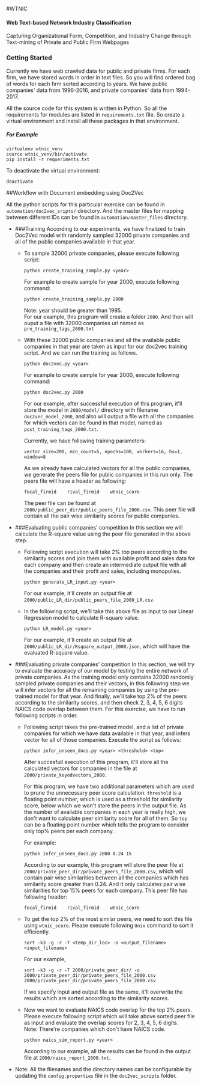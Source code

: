 #WTNIC
#### Web Text-based Network Industry Classification  

Capturing Organizational Form, Competition, and Industry Change through Text-mining of Private and Public Firm Webpages  

### Getting Started

Currently we have web crawled data for public and private firms. For each firm, we have stored words in order in 
text files. So you will find ordered bag of words for each firm sorted according to years. We have public companies' data
from 1996-2016, and private companies' data from 1994-2017.  


All the source code for this system is written in Python. So all the requirements for modules are listed in 
```requirements.txt``` file. So create a virtual environment and install all these packages in that environment.  

##### For Example
```
virtualenv wtnic_venv
source wtnic_venv/bin/activate
pip install -r requeriments.txt
```
To deactivate the virtual environment:
```
deactivate
```

##Workflow with Document embedding using Doc2Vec  

All the python scripts for this particular exercise can be found in  ```automation/doc2vec_sripts/``` directory. And the 
master files for mapping between different IDs can be found in ```automation/master_files``` directory.
 * ###Training
    According to our experiments, we have finalized to train Doc2Vec model with randomly sampled 32000 private companies and
    all of the public companies available in that year.  
    
     * To sample 32000 private companies, please execute following script:  
        ```commandline
        python create_training_sample.py <year>
        ```  
        For example to create sample for year 2000, execute following command:
        ```commandline
        python create_training_sample.py 2000
        ```
        Note: year should be greater than 1995.  
        For our example, this program will create a folder ```2000```. And then will ouput a file with 32000 companies url named
        as ```pre_training_tags_2000.txt```
        
     * With these 32000 public companies and all the available public companies in that year are taken as input for our 
     doc2vec training script. And we can run the training as follows.  
         ```commandline
         python doc2vec.py <year>  
         ```
       For example to create sample for year 2000, execute following command:
       ```commandline
       python doc2vec.py 2000  
       ```  
       
       For our example, after successful execution of this program, it'll store the model in ```2000/model/``` directory with
       filename ```doc2vec_model_2000```, and also will output a file with all the companies for which vectors can be found
       in that model, named as ```post_training_tags_2000.txt```.
       
       Currently, we have following training parameters:
       ```commandline
       vector_size=200, min_count=5, epochs=100, workers=16, hs=1, window=8
       ``` 
       As we already have calculated vectors for all the public companies, we generate the peers file for public companies
       in this run only. The peers file will have a header as following:
       ```commandline
       focal_firmid    rival_firmid    wtnic_score
       ```
       The peer file can be found at `2000/public_peer_dir/public_peers_file_2000.csv`. This peer file will contain all the
       pair wise similarity scores for public companies.


 * ###Evaluating public companies' competition
    In this section we will calculate the R-square value using the peer file generated in the above step. 
    
     * Following script execution will take 2% top peers according to the similarity scores and join them with available 
     profit and sales data for each company and then create an intermediate output file with all the companies and their profit 
     and sales, including monopolies.  
     
         ```commandline
         python generate_LR_input.py <year>    
         ```
         
        For our example, it'll create an output file at `2000/public_LR_dir/public_peers_file_2000_LR.csv`.  
        
    * In the following script, we'll take this above file as input to our Linear Regression model to calculate R-square
    value.     
        
        ```commandline
        python LR_model.py <year>
        ```
        
        For our example, it'll create an output file at `2000/public_LR_dir/Rsquare_output_2000.json`, which will have the
evaluated R-square value. 


   
 * ###Evaluating private companies' competition
    In this section, we will try to evaluate the accuracy of our model by testing the entire network of private companies.
As the training model only contains 32000 randomly sampled private companies and their vectors, in this following step
we will infer vectors for all the remaining companies by using the pre-trained model for that year. And finally, we'll 
take top 2% of the peers according to the similarity scores, and then check 2, 3, 4, 5, 6 digits NAICS code overlap 
between them. For this exercise, we have to run following scripts in order. 

    * Following script takes the pre-trained model, and a list of private companies for which we have data available in
    that year, and infers vector for all of those companies. Execute the script as follows:
    
        ```commandline
        python infer_unseen_docs.py <year> <threshold> <top>
        ```
        
        After succesfull execution of this program, it'll store all the calculated vectors for companies in the file at
        `2000/private_keyedvectors_2000`.
        
        For this program, we have two additional parameters which are used to prune the unnecessary peer score calculation.
        `threshold` is a floating point number, which is used as a threshold for similarity score, below which we won't 
        store the peers in the output file. As the number of available companies in each year is really high, we don't want
        to calculate peer similarity score for all of them. So `top` can be a floating point number which tells the program
        to consider only top% peers per each company.
        
        For example:
        ```commandline
        python infer_unseen_docs.py 2000 0.24 15
        ```
        According to our example, this program will store the peer file at 
        `2000/private_peer_dir/private_peers_file_2000.csv`, which will contain
        pair wise similarities between all the companies which has similarity score greater than 0.24. And it only 
        calculates pair wise similarities for top 15% peers for each company. This peer file has following header:
        
        ```commandline
       focal_firmid    rival_firmid    wtnic_score
       ```
    
    * To get the top 2% of the most similar peers, we need to sort this file using `wtnic_score`. Please execute following 
    `Unix` command to sort it efficiently.
    
        ```commandline
        sort -k3 -g -r -T <temp_dir_loc> -o <output_filename> <input_filename>
        ```
        
        For our example,
        ```commandline
        sort -k3 -g -r -T 2000/private_peer_dir/ -o 2000/private_peer_dir/private_peers_file_2000.csv 2000/private_peer_dir/private_peers_file_2000.csv
        ```
        If we specify input and output file as the same, it'll overwrite the results which are sorted according to the 
        similarity scores.
    
    * Now we want to evaluate NAICS code overlap for the top 2% peers. Please execute following script which will take 
    above sorted peer file as input and evaluate the overlap scores for 2, 3, 4, 5, 6 digits.  
    Note: There're companies which don't have NAICS code.  
    
        ```commandline
        python naics_sim_report.py <year>        
        ```
        
        According to our example, all the results can be found in the output file at `2000/naics_report_2000.txt`.
    
* Note: All the filenames and the directory names can be configurable by updating the `config.properties` file in the
`doc2vec_scripts` folder. 
    